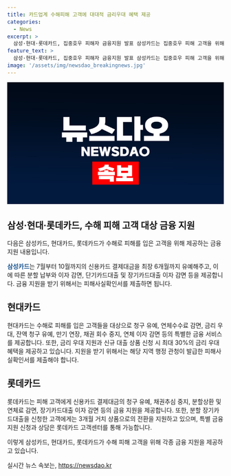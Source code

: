 ```yaml
---
title: 카드업계 수해피해 고객에 대대적 금리우대 혜택 제공
categories:
  - News
excerpt: >
  삼성·현대·롯데카드, 집중호우 피해자 금융지원 발표 삼성카드는 집중호우 피해 고객을 위해 10월까지 신용카드 결제대금을 6개월까지 유예하고, 1만원 이상 국내 결제 건에 대해 최대 6개월까지 분할 납부를 지원한다. 현대카드는 최대 6개월간 청구 유예와 연체수수료 감면, 금리 우대 등의 서비스를 제공하며, 롯데카드도 피해사실확인서 제출 고객에게 최대 6개월간 결제대금 유예 및 이자 감면을 실시한다. #금융지원 #수해피해 #카드업계
feature_text: >
  삼성·현대·롯데카드, 집중호우 피해자 금융지원 발표 삼성카드는 집중호우 피해 고객을 위해 10월까지 신용카드 결제대금을 6개월까지 유예하고, 1만원 이상 국내 결제 건에 대해 최대 6개월까지 분할 납부를 지원한다. 현대카드는 최대 6개월간 청구 유예와 연체수수료 감면, 금리 우대 등의 서비스를 제공하며, 롯데카드도 피해사실확인서 제출 고객에게 최대 6개월간 결제대금 유예 및 이자 감면을 실시한다. #금융지원 #수해피해 #카드업계
image: '/assets/img/newsdao_breakingnews.jpg'
---
```


<p><img src="/assets/img/newsdao_breakingnews.jpg" alt="bookingtag 속보" /></p>

<h2 data-ke-size="size26">삼성·현대·롯데카드, 수해 피해 고객 대상 금융 지원</h2>

<p>다음은 삼성카드, 현대카드, 롯데카드가 수해로 피해를 입은 고객을 위해 제공하는 금융 지원 내용입니다.</p>

<p data-ke-size="size16"><b><span style="color: #1a5490;">삼성카드</span></b>는 7월부터 10월까지의 신용카드 결제대금을 최장 6개월까지 유예해주고, 이에 따른 분할 납부와 이자 감면, 단기카드대출 및 장기카드대출 이자 감면 등을 제공합니다. 금융 지원을 받기 위해서는 피해사실확인서를 제출하면 됩니다.</p>

<h2 data-ke-size="size26">현대카드</h2>

<p>현대카드는 수해로 피해를 입은 고객들을 대상으로 청구 유예, 연체수수료 감면, 금리 우대, 잔액 청구 유예, 만기 연장, 채권 회수 중지, 연체 이자 감면 등의 특별한 금융 서비스를 제공합니다. 또한, 금리 우대 지원과 신규 대출 상품 신청 시 최대 30%의 금리 우대 혜택을 제공하고 있습니다. 지원을 받기 위해서는 해당 지역 행정 관청이 발급한 피해사실확인서를 제출해야 합니다.</p>

<h2 data-ke-size="size26">롯데카드</h2>

<p>롯데카드는 피해 고객에게 신용카드 결제대금의 청구 유예, 채권추심 중지, 분할상환 및 연체료 감면, 장기카드대출 이자 감면 등의 금융 지원을 제공합니다. 또한, 분할 장기카드대출을 신청한 고객에게는 3개월 거치 상품으로의 전환을 지원하고 있으며, 특별 금융지원 신청과 상담은 롯데카드 고객센터를 통해 가능합니다.</p>

<p>이렇게 삼성카드, 현대카드, 롯데카드가 수해 피해 고객을 위해 각종 금융 지원을 제공하고 있습니다.</p>
실시간 뉴스 속보는, <a href="https://newsdao.kr" rel="dofollow">https://newsdao.kr</a>



